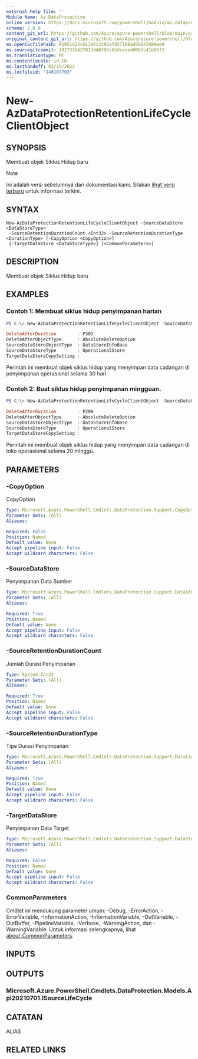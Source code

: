 ```yaml
---
external help file: ''
Module Name: Az.DataProtection
online version: https://docs.microsoft.com/powershell/module/az.dataprotection/new-azdataprotectionretentionlifecycleclientobject
schema: 2.0.0
content_git_url: https://github.com/Azure/azure-powershell/blob/main/src/DataProtection/help/New-AzDataProtectionRetentionLifeCycleClientObject.md
original_content_git_url: https://github.com/Azure/azure-powershell/blob/main/src/DataProtection/help/New-AzDataProtectionRetentionLifeCycleClientObject.md
ms.openlocfilehash: 01951d22c613a6c2292a7d57188ad5b643489ee8
ms.sourcegitcommit: 1927316437817d48f97c62dceced0067c41b95f2
ms.translationtype: MT
ms.contentlocale: id-ID
ms.lasthandoff: 03/15/2022
ms.locfileid: "140107703"
---
```

# New-AzDataProtectionRetentionLifeCycleClientObject

## SYNOPSIS
Membuat objek Siklus Hidup baru

> [!NOTE]
>Ini adalah versi sebelumnya dari dokumentasi kami. Silakan [lihat versi terbaru](/powershell/module/az.dataprotection/new-azdataprotectionretentionlifecycleclientobject) untuk informasi terkini.

## SYNTAX

```
New-AzDataProtectionRetentionLifeCycleClientObject -SourceDataStore <DataStoreType>
 -SourceRetentionDurationCount <Int32> -SourceRetentionDurationType <DurationType> [-CopyOption <CopyOption>]
 [-TargetDataStore <DataStoreType>] [<CommonParameters>]
```

## DESCRIPTION
Membuat objek Siklus Hidup baru

## EXAMPLES

### Contoh 1: Membuat siklus hidup penyimpanan harian
```powershell
PS C:\> New-AzDataProtectionRetentionLifeCycleClientObject -SourceDataStore OperationalStore -SourceRetentionDurationType Days -SourceRetentionDurationCount 30

DeleteAfterDuration        : P30D
DeleteAfterObjectType      : AbsoluteDeleteOption
SourceDataStoreObjectType  : DataStoreInfoBase
SourceDataStoreType        : OperationalStore
TargetDataStoreCopySetting :
```

Perintah ini membuat objek siklus hidup yang menyimpan data cadangan di penyimpanan operasional selama 30 hari.

### Contoh 2: Buat siklus hidup penyimpanan mingguan.
```powershell
PS C:\> New-AzDataProtectionRetentionLifeCycleClientObject -SourceDataStore OperationalStore -SourceRetentionDurationType Weeks -SourceRetentionDurationCount 20

DeleteAfterDuration        : P20W
DeleteAfterObjectType      : AbsoluteDeleteOption
SourceDataStoreObjectType  : DataStoreInfoBase
SourceDataStoreType        : OperationalStore
TargetDataStoreCopySetting :
```

Perintah ini membuat objek siklus hidup yang menyimpan data cadangan di toko operasional selama 20 minggu.

## PARAMETERS

### -CopyOption
CopyOption

```yaml
Type: Microsoft.Azure.PowerShell.Cmdlets.DataProtection.Support.CopyOption
Parameter Sets: (All)
Aliases:

Required: False
Position: Named
Default value: None
Accept pipeline input: False
Accept wildcard characters: False
```

### -SourceDataStore
Penyimpanan Data Sumber

```yaml
Type: Microsoft.Azure.PowerShell.Cmdlets.DataProtection.Support.DataStoreType
Parameter Sets: (All)
Aliases:

Required: True
Position: Named
Default value: None
Accept pipeline input: False
Accept wildcard characters: False
```

### -SourceRetentionDurationCount
Jumlah Durasi Penyimpanan

```yaml
Type: System.Int32
Parameter Sets: (All)
Aliases:

Required: True
Position: Named
Default value: None
Accept pipeline input: False
Accept wildcard characters: False
```

### -SourceRetentionDurationType
Tipe Durasi Penyimpanan

```yaml
Type: Microsoft.Azure.PowerShell.Cmdlets.DataProtection.Support.DurationType
Parameter Sets: (All)
Aliases:

Required: True
Position: Named
Default value: None
Accept pipeline input: False
Accept wildcard characters: False
```

### -TargetDataStore
Penyimpanan Data Target

```yaml
Type: Microsoft.Azure.PowerShell.Cmdlets.DataProtection.Support.DataStoreType
Parameter Sets: (All)
Aliases:

Required: False
Position: Named
Default value: None
Accept pipeline input: False
Accept wildcard characters: False
```

### CommonParameters
Cmdlet ini mendukung parameter umum: -Debug, -ErrorAction, -ErrorVariable, -InformationAction, -InformationVariable, -OutVariable, -OutBuffer, -PipelineVariable, -Verbose, -WarningAction, dan -WarningVariable. Untuk informasi selengkapnya, lihat [about_CommonParameters](http://go.microsoft.com/fwlink/?LinkID=113216).

## INPUTS

## OUTPUTS

### Microsoft.Azure.PowerShell.Cmdlets.DataProtection.Models.Api20210701.ISourceLifeCycle

## CATATAN

ALIAS

## RELATED LINKS

